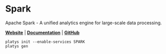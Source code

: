 # Spark

Apache Spark - A unified analytics engine for large-scale data processing.

**[Website](http://https://spark.apache.org/)** | **[Documentation](https://spark.apache.org/docs/latest/)** | **[GitHub](https://github.com/apache/spark)**

```
platys init --enable-services SPARK
platys gen
```

